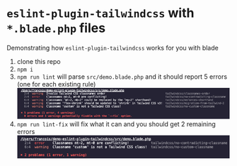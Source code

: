 # `eslint-plugin-tailwindcss` with `*.blade.php` files

Demonstrating how `eslint-plugin-tailwindcss` works for you with blade

1. clone this repo
2. `npm i`
3. `npm run lint` will parse `src/demo.blade.php` and it should report 5 errors (one for each existing rule)
  ![First lint report](.github/before-fix.png)
4. `npm run lint-fix` will fix what it can and you should get 2 remaining errors
  ![Lint report after autofix](.github/after-fix.png)
